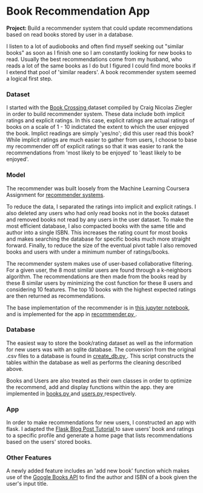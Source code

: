 # Book Recommendation App

<b> Project: </b> Build a recommender system that could update recommendations based on read books stored by user in a database.

I listen to a lot of audiobooks and often find myself seeking out "similar books" as soon as I finish one so I am constantly looking for new books to read. Usually the best recommendations come from my husband, who reads a lot of the same books as I do but I figured I could find more books if I extend that pool of 'similar readers'. A book recommender system seemed a logical first step. 

### Dataset
I started with the <a href = "http://www2.informatik.uni-freiburg.de/~cziegler/BX/"> Book Crossing </a> dataset compiled by Craig Nicolas Ziegler in order to build recommender system. These data include both implicit ratings and explicit ratings. In this case, explicit ratings are actual ratings of books on a scale of 1 - 10 indictated the extent to which the user enjoyed the book. Implict readings are simply 'yes/no'; did this user read this book? While implicit ratings are much easier to gather from users, I choose to base my recommender off of explicit ratings so that it was easier to rank the recommendations from 'most likely to be enjoyed' to 'least likely to be enjoyed'. 

### Model
The recommender was built loosely from the Machine Learning Coursera Assignment for <a href = "https://www.coursera.org/learn/machine-learning?action=enroll" > recommender systems</a>.

To reduce the data, I separated the ratings into implicit and explicit ratings. I also deleted any users who had only read books not in the books dataset and removed books not read by any users in the user dataset. To make the most efficient database, I also compacted books with the same title and author into a single ISBN. This increases the rating count for most books and makes searching the database for specific books much more straight forward. Finally, to reduce the size of the eventual pivot table I also removed books and users with under a minimum number of ratings/books. 

The recommender system makes use of user-based collaborative filtering. For a given user, the 8 most similar users are found through a k-neighbors algorithm. The recommendations are then made from the books read by these 8 similar users by minimizing the cost function for these 8 users and considering 10 features. The top 10 books with the highest expected ratings are then returned as recommendations. 

The base implementation of the recommender is in <a href = "https://github.com/astrojneil/bookRec/blob/main/BookRecommender.ipynb" > this jupyter notebook</a>, and is implemented for the app in <a href = "https://github.com/astrojneil/bookRec/blob/main/recommender.py" > recommender.py </a>. 

### Database
The easiest way to store the book/rating dataset as well as the information for new users was with an sqlite database. The conversion from the original .csv files to a database is found in <a href="https://github.com/astrojneil/bookRec/blob/main/create_db.py"> create_db.py </a>. This script constructs the tables within the database as well as performs the cleaning described above.

Books and Users are also treated as their own classes in order to optimize the recommend, add and display functions within the app. they are implemented in <a href = "https://github.com/astrojneil/bookRec/blob/main/books.py" > books.py </a> and <a href = "https://github.com/astrojneil/bookRec/blob/main/users.py" > users.py </a> respectively. 

### App
In order to make recommendations for new users, I constructed an app with flask. I adapted the <a href = "https://flask.palletsprojects.com/en/1.1.x/tutorial/factory/" > Flask Blog Post Tutorial </a> to save users' book and ratings to a specific profile and generate a home page that lists recommendations based on the users' stored books. 

### Other Features
A newly added feature includes an 'add new book' function which makes use of the <a href = "https://developers.google.com/books" >Google Books API</a> to find the author and ISBN of a book given the user's input title. 
